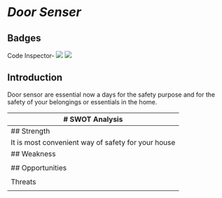 # _Door Senser_
## Badges
Code Inspector-   ![](https://api.codiga.io/project/29841/score/svg)
![](https://api.codiga.io/project/29841/status/svg)
## Introduction
Door sensor are essential now a days for the safety purpose and for the safety
of your belongings or essentials in the home.
 
 | # SWOT Analysis  |
|--- |
| ## Strength  |
| It is most convenient way of safety for your house  |
| ## Weakness  |
|   |
| ## Opportunities  |
|   |
| Threats  |
|   |

